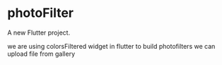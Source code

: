 # photoFilter

A new Flutter project.

we are using colorsFiltered widget in flutter to build photofilters we can upload file from gallery 
